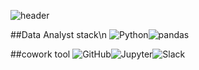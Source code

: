 <!--
**403summer/403summer** is a ✨ _special_ ✨ repository because its `README.md` (this file) appears on your GitHub profile.

Here are some ideas to get you started:

- 🔭 I’m currently working on ...
- 🌱 I’m currently learning ...
- 👯 I’m looking to collaborate on ...
- 🤔 I’m looking for help with ...
- 💬 Ask me about ...
- 📫 How to reach me: ...
- 😄 Pronouns: ...
- ⚡ Fun fact: ...
-->
![header](https://capsule-render.vercel.app/api?type=waving&color=auto&height=300&section=header&text=Hello!\%20I'm\%20Summer🐱&fontSize=80)

##Data Analyst stack\n 
![Python](https://img.shields.io/badge/Python-F7DF1E?style=flat-square&logo=Python&logoColor=black)![pandas](https://img.shields.io/badge/Pandas-025E8C?style=flat-square&logo=pandas&logoColor=black)

##cowork tool
![GitHub](https://img.shields.io/badge/GitHub-181717?style=flat-square&logo=GitHub&logoColor=#EEEEEE)![Jupyter](https://img.shields.io/badge/Jupyter-5881D8?style=flat-square&logo=Jupyter&logoColor=#5881D8)![Slack](https://img.shields.io/badge/Slack-ED1944?style=flat-square&logo=Slack&logoColor=#ED1944)

